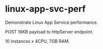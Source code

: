 # linux-app-svc-perf
Demonstrate Linux App Service performance.

POST 16KB payload to httpServer endpoint.

10 instances x 4CPU, 7GB RAM.
